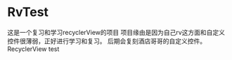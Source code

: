 # RvTest
这是一个复习和学习recyclerView的项目
项目缘由是因为自己rv这方面和自定义控件很薄弱，正好进行学习和复习。
后期会复刻酒店哥哥的自定义控件。
RecyclerView test
